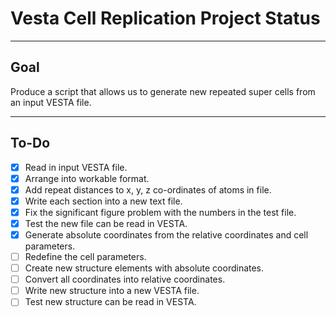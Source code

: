 # Vesta Cell Replication Project Status

***
## Goal
Produce a script that allows us to generate new repeated super cells from an input VESTA file.
***
## To-Do
- [x] Read in input VESTA file.  
- [x] Arrange into workable format.  
- [x] Add repeat distances to x, y, z co-ordinates of atoms in file.
- [x] Write each section into a new text file.
- [x] Fix the significant figure problem with the numbers in the test file.
- [x] Test the new file can be read in VESTA.
- [x] Generate absolute coordinates from the relative coordinates and cell parameters.
- [ ] Redefine the cell parameters.
- [ ] Create new structure elements with absolute coordinates.
- [ ] Convert all coordinates into relative coordinates. 
- [ ] Write new structure into a new VESTA file.
- [ ] Test new structure can be read in VESTA.
